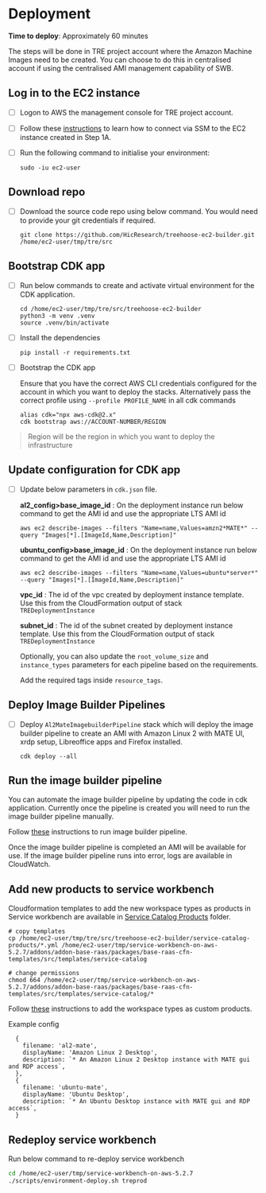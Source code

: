 # Deployment

**Time to deploy**: Approximately 60 minutes

The steps will be done in TRE project account where the Amazon Machine Images need to be created.
You can choose to do this in centralised account if using the centralised AMI management
capability of SWB.

## Log in to the EC2 instance

- [ ] Logon to AWS the management console for TRE project account.
- [ ] Follow these [instructions](https://docs.aws.amazon.com/AWSEC2/latest/UserGuide/session-manager.html)
  to learn how to
  connect via SSM to the EC2 instance created in Step 1A.
- [ ] Run the following command to initialise your environment:

    ```shell
    sudo -iu ec2-user
    ```

## Download repo

- [ ] Download the source code repo using below command. You would need to provide your
      git credentials if required.

    ```console
    git clone https://github.com/HicResearch/treehoose-ec2-builder.git /home/ec2-user/tmp/tre/src
    ```

## Bootstrap CDK app

- [ ] Run below commands to create and activate virtual environment for the CDK application.

    ```console
    cd /home/ec2-user/tmp/tre/src/treehoose-ec2-builder
    python3 -m venv .venv
    source .venv/bin/activate
    ```

- [ ] Install the dependencies

    ```console
    pip install -r requirements.txt
    ```

- [ ] Bootstrap the CDK app

    Ensure that you have the correct AWS CLI credentials configured for the account
    in which you want to deploy the stacks.
    Alternatively pass the correct profile using `--profile PROFILE_NAME` in all cdk commands

    ```console
    alias cdk="npx aws-cdk@2.x"
    cdk bootstrap aws://ACCOUNT-NUMBER/REGION
    ```

> Region will be the region in which you want to deploy the infrastructure

## Update configuration for CDK app

- [ ] Update below parameters in `cdk.json` file.

    **al2_config>base_image_id** :  On the deployment instance run below command to get
    the AMI id and use the appropriate LTS AMI id

    ```aws ec2 describe-images --filters "Name=name,Values=amzn2*MATE*" --query "Images[*].[ImageId,Name,Description]"```

    **ubuntu_config>base_image_id** :  On the deployment instance run below command to get
    the AMI id and use the appropriate LTS AMI id

    ```aws ec2 describe-images --filters "Name=name,Values=ubuntu*server*" --query "Images[*].[ImageId,Name,Description]"```

    **vpc_id** : The id of the vpc created by deployment
    instance template. Use this from the CloudFormation output of
    stack `TREDeploymentInstance`

    **subnet_id** : The id of the subnet created by deployment
    instance template. Use this from the CloudFormation output of
    stack `TREDeploymentInstance`

    Optionally, you can also update the `root_volume_size` and `instance_types`
    parameters for each pipeline based on the requirements.

    Add the required tags inside `resource_tags`.

## Deploy Image Builder Pipelines

- [ ] Deploy `Al2MateImagebuilderPipeline` stack which will deploy
   the image builder pipeline to create an AMI with Amazon Linux 2 with
   MATE UI, xrdp setup, Libreoffice apps and Firefox installed.

   ```console
   cdk deploy --all
   ```

## Run the image builder pipeline

You can automate the image builder pipeline by updating
the code in cdk application.
Currently once the pipeline is created you will need to run
the image builder pipeline manually.

Follow [these](https://docs.aws.amazon.com/imagebuilder/latest/userguide/pipelines-run.html)
instructions to run image builder pipeline.

Once the image builder pipeline is completed an AMI will be available for use.
If the image builder pipeline runs into error, logs are available in CloudWatch.

## Add new products to service workbench

Cloudformation templates to add the new workspace types
as products in Service workbench are available in
[Service Catalog Products](../service-catalog-products/) folder.

```console
# copy templates
cp /home/ec2-user/tmp/tre/src/treehoose-ec2-builder/service-catalog-products/*.yml /home/ec2-user/tmp/service-workbench-on-aws-5.2.7/addons/addon-base-raas/packages/base-raas-cfn-templates/src/templates/service-catalog

# change permissions
chmod 664 /home/ec2-user/tmp/service-workbench-on-aws-5.2.7/addons/addon-base-raas/packages/base-raas-cfn-templates/src/templates/service-catalog/*
```

Follow [these](https://github.com/awslabs/service-workbench-on-aws/tree/mainline#adding-a-custom-service-catalog-product)
instructions to add the workspace types
as custom products.

Example config

```console
  {
    filename: 'al2-mate',
    displayName: 'Amazon Linux 2 Desktop',
    description: `* An Amazon Linux 2 Desktop instance with MATE gui and RDP access`,
  },
  {
    filename: 'ubuntu-mate',
    displayName: 'Ubuntu Desktop',
    description: `* An Ubuntu Desktop instance with MATE gui and RDP access`,
  }
```

## Redeploy service workbench

Run below command to re-deploy service workbench

  ```bash
  cd /home/ec2-user/tmp/service-workbench-on-aws-5.2.7
  ./scripts/environment-deploy.sh treprod
  ```
